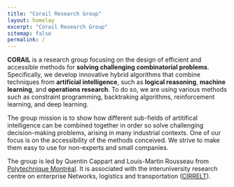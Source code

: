 ```yaml
---
title: "Corail Research Group"
layout: homelay
excerpt: "Corail Research Group"
sitemap: false
permalink: /
---
```


<meta http-equiv='cache-control' content='no-cache'> 
<meta http-equiv='expires' content='0'> 
<meta http-equiv='pragma' content='no-cache'>


**CORAIL** is a research group focusing on the design of efficient and accessible methods for **solving challenging combinatorial problems**. Specifically, we develop innovative hybrid algorithms that combine techniques from **artificial intelligence**, such as **logical reasoning**, **machine learning**, and **operations research**. To do so, we are using various methods such as constraint programming, backtraking algorithms, reinforcement learning, and deep learning.

The group mission is to show how different sub-fields of artitifical intelligence can be combined together in order so solve challenging decision-making problems, arising in many industrial contexts. One of our focus is on the accessibility of the methods conceived. We strive to make them easy to use for non-experts and small companies.

The group is led by Quentin Cappart and Louis-Martin Rousseau from [Polytechnique Montréal](https://www.polymtl.ca). It is associated with the interuniversity research centre on enterprise Networks, logistics and transportation ([CIRRELT](https://www.cirrelt.ca/)).
